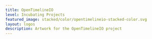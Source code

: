 ```yaml
---
title: OpenTimelineIO
level: Incubating Projects
featured_image: stacked/color/opentimelineio-stacked-color.svg
layout: logos
description: Artwork for the OpenTimelineIO project
---
```

